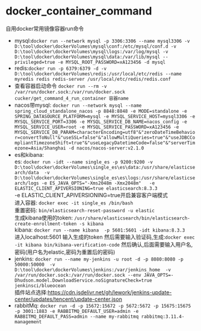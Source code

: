 # docker_container_command
自用docker常用镜像容器run命令


* mysql:`docker run --network mysql -p 3306:3306 --name mysql3306 -v D:\tool\docker\dockerVolumes\mysql\conf:/etc/mysql/conf.d -v D:\tool\docker\dockerVolumes\mysql\logs:/var/log/mysql -v D:\tool\docker\dockerVolumes\mysql\data:/var/lib/mysql --privileged=true -e MYSQL_ROOT_PASSWORD=xA123456 -d mysql`
* redis:`docker run -p 6379:6379 -d -v D:\tool\docker\dockerVolumes\redis:/usr/local/etc/redis --name myredis redis redis-server /usr/local/etc/redis/redis.conf`
* 查看容器启动命令  `docker run --rm -v /var/run/docker.sock:/var/run/docker.sock cucker/get_command_4_run_container 容器name`
* nacos带mysql: `docker run --network mysql --name spring_cloud_standalone_nacos -p 8848:8848 -e MODE=standalone -e SPRING_DATASOURCE_PLATFORM=mysql -e MYSQL_SERVICE_HOST=mysql3306 -e MYSQL_SERVICE_PORT=3306 -e MYSQL_SERVICE_DB_NAME=nacos_config -e MYSQL_SERVICE_USER=root -e MYSQL_SERVICE_PASSWORD=xA123456 -e MYSQL_SERVICE_DB_PARAM=characterEncoding=utf8"&"zeroDateTimeBehavior=convertToNull"&"useSSL=false"&"allowMultiQueries=true"&"useJDBCCompliantTimezoneShift=true"&"useLegacyDatetimeCode=false"&"serverTimezone=Asia/Shanghai -d nacos/nacos-server:v2.1.0`
* es和kibana:  
es: `docker run -idt --name single_es -p 9200:9200 -v D:\tool\docker\dockerVolumes\single_es\es\data:/usr/share/elasticsearch/data  -v D:\tool\docker\dockerVolumes\single_es\es\logs:/usr/share/elasticsearch/logs -e ES_JAVA_OPTS="-Xms2048m -Xmx2048m"   -e ELASTIC_CLIENT_APIVERSIONING=true elasticsearch:8.3.3`  
-e ELASTIC_CLIENT_APIVERSIONING=true开启兼容客户端模式  
进入容器: `docker exec -it single_es /bin/bash `  
重置密码: `bin/elasticsearch-reset-password -u elastic`  
生成kibana使用的token: `/usr/share/elasticsearch/bin/elasticsearch-create-enrollment-token -s kibana`  
kibana: `docker run --name kibana  -p 5601:5601 -idt kibana:8.3.3`  
进入localhost:5601 输入生成的token 然后需要输入验证码,生成:`docker exec -it kibana bin/kibana-verification-code` 然后确认,后面需要输入用户名,密码(用户名为elastic,密码为重置后的密码)
* jenkins: `docker run --name my-jenkins -u root -d -p 8080:8080 -p 50000:50000  -v D:\tool\docker\dockerVolumes\jenkins:/var/jenkins_home  -v /var/run/docker.sock:/var/run/docker.sock --env JAVA_OPTS=-Dhudson.model.DownloadService.noSignatureCheck=true jenkinsci/blueocean`  
插件站点选择:https://cdn.jsdelivr.net/gh/lework/jenkins-update-center/updates/tencent/update-center.json
* rabbitMq: `docker run -d -p 15672:15672 -p 5672:5672 -p 15675:15675 -p 3001:1883 -e RABBITMQ_DEFAULT_USER=admin -e RABBITMQ_DEFAULT_PASS=admin --name my-rabbitmq rabbitmq:3.11.4-management `
